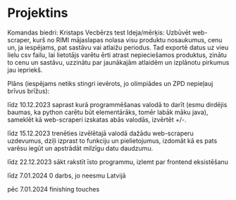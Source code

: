 # Projektins
Komandas biedri: Kristaps Vecbērzs
test
Ideja/mērķis: Uzbūvēt web-scraper, kurš no RIMI mājaslapas nolasa visu produktu nosaukumus, cenu un, ja iespējams, pat sastāvu vai atlaižu periodus.
Tad exportē datus uz vieu lielu csv failu, lai lietotājs varētu ērti atrast nepieciešamos produktus, zinātu to cenu un sastāvu, uzzinātu par jaunākajām atlaidēm
un izplānotu pirkumus jau iepriekš.

Plāns (iespējams netiks stingri ievērots, jo olimpiādes un ZPD nepieļauj brīvus brīžus):

līdz 10.12.2023 saprast kurā programmēšanas valodā to darīt (esmu dirdējis baumas, ka python carētu būt elementārāks, tomēr labāk māku java), sameklēt kā web-scraperi izskatas abās valodās, izvērtēt +/-.

līdz 15.12.2023 trenēties izvēlētajā valodā dažādu web-scraperu uzdevumus, dziļi izprast to funkciju un pielietojumus, izdomāt kā es pats varēsu iegūt un apstrādāt milzīgu datu daudzumu.

līdz 22.12.2023 sākt rakstīt īsto programmu, izlemt par frontend eksistēšanu

līdz 7.01.2024 0 darbs, jo neesmu Latvijā

pēc 7.01.2024 finishing touches

